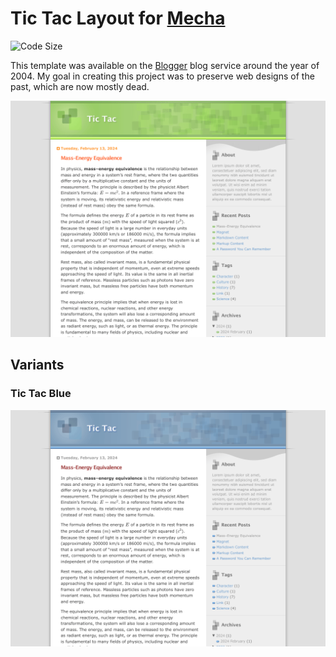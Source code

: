 Tic Tac Layout for [Mecha](https://github.com/mecha-cms/mecha)
==============================================================

![Code Size](https://img.shields.io/github/languages/code-size/mecha-cms/y.blogger-tic-tac?color=%23444&style=for-the-badge)

This template was available on the [Blogger](https://www.blogger.com) blog service around the year of 2004. My goal in
creating this project was to preserve web designs of the past, which are now mostly dead.

![Blogger: Tic Tac Green](index.png?v=2024-12-15)

Variants
--------

### Tic Tac Blue

![Blogger: Tic Tac Blue](index/1.png?v=2024-12-15)